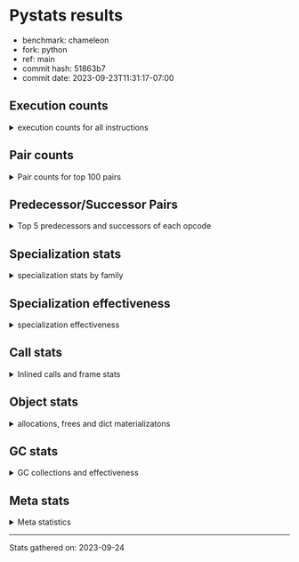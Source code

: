 
# Pystats results

- benchmark: chameleon
- fork: python
- ref: main
- commit hash: 51863b7
- commit date: 2023-09-23T11:31:17-07:00

## Execution counts

<details>
<summary> execution counts for all instructions </summary>

|Name | Count | Self | Cumulative | Miss ratio | 
|---|---:|---:|---:|---:|
| LOAD_FAST | 274,630,560 | 21.8% | 21.8% |  |
| LOAD_CONST | 145,949,820 | 11.6% | 33.3% |  |
| STORE_FAST | 126,274,860 | 10.0% | 43.3% |  |
| PUSH_NULL | 75,372,720 | 6.0% | 49.3% |  |
| IS_OP | 68,646,720 | 5.4% | 54.8% |  |
| LOAD_GLOBAL_MODULE | 66,745,060 | 5.3% | 60.1% |  |
| LOAD_GLOBAL_BUILTIN | 65,289,660 | 5.2% | 65.2% |  |
| POP_JUMP_IF_FALSE | 54,247,740 | 4.3% | 69.5% |  |
| POP_TOP | 39,368,700 | 3.1% | 72.6% |  |
| CALL_BUILTIN_O | 39,361,920 | 3.1% | 75.8% |  |
| LOAD_FAST_LOAD_FAST | 27,852,480 | 2.2% | 78.0% |  |
| RESUME_CHECK | 26,414,460 | 2.1% | 80.1% |  |
| RETURN_VALUE | 25,930,620 | 2.1% | 82.1% |  |
| POP_JUMP_IF_TRUE | 19,680,960 | 1.6% | 83.7% |  |
| CALL_METHOD_DESCRIPTOR_FAST | 15,663,180 | 1.2% | 84.9% | 100.0% |
| LOAD_ATTR_CLASS | 15,365,760 | 1.2% | 86.1% |  |
| CALL_BOUND_METHOD_EXACT_ARGS | 15,361,920 | 1.2% | 87.4% |  |
| POP_JUMP_IF_NONE | 14,883,840 | 1.2% | 88.5% |  |
| STORE_SUBSCR | 11,044,680 | 0.9% | 89.4% |  |
| CALL_PY_EXACT_ARGS | 10,081,920 | 0.8% | 90.2% |  |
| COPY_FREE_VARS | 9,601,020 | 0.8% | 91.0% |  |
| TO_BOOL_BOOL | 9,600,960 | 0.8% | 91.7% |  |
| POP_JUMP_IF_NOT_NONE | 9,600,960 | 0.8% | 92.5% |  |
| CALL_TYPE_1 | 9,600,000 | 0.8% | 93.3% |  |
| CALL_STR_1 | 9,600,000 | 0.8% | 94.0% |  |
| CALL | 6,246,760 | 0.5% | 94.5% |  |
| CALL_BUILTIN_FAST | 6,246,720 | 0.5% | 95.0% |  |
| JUMP_FORWARD | 5,761,920 | 0.5% | 95.5% |  |
| FOR_ITER_LIST | 5,760,960 | 0.5% | 95.9% |  |
| NOP | 5,282,940 | 0.4% | 96.3% |  |
| JUMP_BACKWARD | 5,280,960 | 0.4% | 96.8% |  |
| DELETE_SUBSCR | 5,280,960 | 0.4% | 97.2% |  |
| COMPARE_OP_INT | 5,280,060 | 0.4% | 97.6% |  |
| BINARY_OP_SUBTRACT_INT | 5,280,000 | 0.4% | 98.0% |  |
| BINARY_OP | 4,801,200 | 0.4% | 98.4% |  |
| LOAD_DEREF | 4,800,120 | 0.4% | 98.8% |  |
| BINARY_OP_ADD_UNICODE | 4,800,000 | 0.4% | 99.2% |  |
| BINARY_OP_ADD_INT | 4,800,000 | 0.4% | 99.5% |  |
| INTERPRETER_EXIT | 965,760 | 0.1% | 99.6% |  |
| STORE_ATTR_SLOT | 963,840 | 0.1% | 99.7% |  |
| EXTENDED_ARG | 960,960 | 0.1% | 99.8% |  |
| RETURN_CONST | 483,840 | 0.0% | 99.8% |  |
| BUILD_TUPLE | 482,880 | 0.0% | 99.8% |  |
| CALL_BUILTIN_CLASS | 481,980 | 0.0% | 99.9% |  |
| GET_ITER | 481,020 | 0.0% | 99.9% |  |
| UNPACK_SEQUENCE_TWO_TUPLE | 480,960 | 0.0% | 100.0% |  |
| CALL_LEN | 480,960 | 0.0% | 100.0% |  |
| LOAD_ATTR | 10,060 | 0.0% | 100.0% |  |
| BUILD_MAP | 3,840 | 0.0% | 100.0% |  |
| BINARY_SUBSCR_GETITEM | 3,840 | 0.0% | 100.0% |  |
| STORE_DEREF | 2,880 | 0.0% | 100.0% |  |
| MAKE_CELL | 2,880 | 0.0% | 100.0% |  |
| CALL_FUNCTION_EX | 1,980 | 0.0% | 100.0% |  |
| SET_FUNCTION_ATTRIBUTE | 1,920 | 0.0% | 100.0% |  |
| MAKE_FUNCTION | 1,920 | 0.0% | 100.0% |  |
| LOAD_ATTR_NONDESCRIPTOR_WITH_VALUES | 1,920 | 0.0% | 100.0% |  |
| LOAD_ATTR_METHOD_NO_DICT | 1,920 | 0.0% | 100.0% |  |
| DICT_MERGE | 1,920 | 0.0% | 100.0% |  |
| FOR_ITER_RANGE | 1,020 | 0.0% | 100.0% |  |
| STORE_SUBSCR_DICT | 960 | 0.0% | 100.0% |  |
| LOAD_SUPER_ATTR_ATTR | 960 | 0.0% | 100.0% |  |
| LOAD_ATTR_METHOD_WITH_VALUES | 960 | 0.0% | 100.0% |  |
| LOAD_ATTR_INSTANCE_VALUE | 960 | 0.0% | 100.0% |  |
| CONTAINS_OP | 960 | 0.0% | 100.0% |  |
| CALL_PY_WITH_DEFAULTS | 960 | 0.0% | 100.0% |  |
| CALL_KW | 960 | 0.0% | 100.0% |  |
| BINARY_SUBSCR_DICT | 960 | 0.0% | 100.0% |  |
| LOAD_ATTR_MODULE | 100 | 0.0% | 100.0% |  |
| LOAD_GLOBAL | 80 | 0.0% | 100.0% |  |
| BINARY_OP_SUBTRACT_FLOAT | 60 | 0.0% | 100.0% |  |
| COMPARE_OP | 20 | 0.0% | 100.0% |  |


</details>

## Pair counts

<details>
<summary> Pair counts for top 100 pairs </summary>

|Pair | Count | Self | Cumulative | 
|---|---:|---:|---:|
| STORE_FAST LOAD_FAST | 98,902,320 | 7.8% | 7.8% |
| LOAD_FAST PUSH_NULL | 69,609,720 | 5.5% | 13.4% |
| PUSH_NULL LOAD_CONST | 55,691,520 | 4.4% | 17.8% |
| POP_JUMP_IF_FALSE LOAD_FAST | 44,646,720 | 3.5% | 21.3% |
| IS_OP POP_JUMP_IF_FALSE | 44,646,720 | 3.5% | 24.8% |
| CALL_BUILTIN_O POP_TOP | 39,360,960 | 3.1% | 28.0% |
| LOAD_FAST LOAD_CONST | 36,006,780 | 2.9% | 30.8% |
| LOAD_CONST CALL_BUILTIN_O | 29,760,960 | 2.4% | 33.2% |
| LOAD_GLOBAL_BUILTIN IS_OP | 28,800,000 | 2.3% | 35.5% |
| LOAD_FAST LOAD_GLOBAL_BUILTIN | 28,800,000 | 2.3% | 37.7% |
| LOAD_FAST RETURN_VALUE | 24,965,820 | 2.0% | 39.7% |
| LOAD_CONST LOAD_CONST | 24,000,960 | 1.9% | 41.6% |
| LOAD_GLOBAL_MODULE IS_OP | 20,646,720 | 1.6% | 43.3% |
| LOAD_FAST LOAD_GLOBAL_MODULE | 20,646,720 | 1.6% | 44.9% |
| LOAD_GLOBAL_BUILTIN LOAD_FAST | 20,642,940 | 1.6% | 46.5% |
| STORE_FAST LOAD_CONST | 20,162,880 | 1.6% | 48.1% |
| POP_TOP LOAD_FAST | 19,684,800 | 1.6% | 49.7% |
| LOAD_GLOBAL_MODULE STORE_FAST | 19,683,840 | 1.6% | 51.3% |
| PUSH_NULL LOAD_FAST | 19,200,060 | 1.5% | 52.8% |
| CALL_METHOD_DESCRIPTOR_FAST STORE_FAST | 15,367,680 | 1.2% | 54.0% |
| RESUME_CHECK LOAD_GLOBAL_BUILTIN | 15,365,760 | 1.2% | 55.2% |
| LOAD_GLOBAL_MODULE CALL_METHOD_DESCRIPTOR_FAST | 15,365,760 | 1.2% | 56.4% |
| LOAD_GLOBAL_BUILTIN LOAD_ATTR_CLASS | 15,365,760 | 1.2% | 57.7% |
| LOAD_FAST_LOAD_FAST LOAD_GLOBAL_MODULE | 15,365,760 | 1.2% | 58.9% |
| LOAD_ATTR_CLASS LOAD_FAST_LOAD_FAST | 15,365,760 | 1.2% | 60.1% |
| LOAD_CONST CALL_BOUND_METHOD_EXACT_ARGS | 15,361,920 | 1.2% | 61.3% |
| CALL_BOUND_METHOD_EXACT_ARGS RESUME_CHECK | 15,361,920 | 1.2% | 62.5% |
| LOAD_FAST POP_JUMP_IF_NONE | 14,883,840 | 1.2% | 63.7% |
| LOAD_FAST LOAD_FAST | 14,882,880 | 1.2% | 64.9% |
| LOAD_CONST STORE_FAST | 14,882,880 | 1.2% | 66.1% |
| POP_TOP LOAD_GLOBAL_MODULE | 14,881,920 | 1.2% | 67.2% |
| RETURN_VALUE STORE_FAST | 14,401,920 | 1.1% | 68.4% |
| IS_OP POP_JUMP_IF_TRUE | 14,400,000 | 1.1% | 69.5% |
| POP_JUMP_IF_TRUE LOAD_FAST | 14,399,040 | 1.1% | 70.7% |
| STORE_SUBSCR LOAD_FAST | 10,560,960 | 0.8% | 71.5% |
| LOAD_CONST STORE_SUBSCR | 10,560,960 | 0.8% | 72.3% |
| RESUME_CHECK LOAD_FAST | 10,085,760 | 0.8% | 73.1% |
| LOAD_CONST LOAD_GLOBAL_MODULE | 10,081,920 | 0.8% | 73.9% |
| COPY_FREE_VARS RESUME_CHECK | 9,601,020 | 0.8% | 74.7% |
| POP_JUMP_IF_NONE LOAD_FAST | 9,600,960 | 0.8% | 75.5% |
| LOAD_FAST POP_JUMP_IF_NOT_NONE | 9,600,960 | 0.8% | 76.2% |
| POP_JUMP_IF_FALSE LOAD_GLOBAL_BUILTIN | 9,600,040 | 0.8% | 77.0% |
| TO_BOOL_BOOL POP_JUMP_IF_FALSE | 9,600,000 | 0.8% | 77.7% |
| POP_JUMP_IF_NOT_NONE LOAD_FAST_LOAD_FAST | 9,600,000 | 0.8% | 78.5% |
| LOAD_FAST_LOAD_FAST IS_OP | 9,600,000 | 0.8% | 79.3% |
| LOAD_FAST TO_BOOL_BOOL | 9,600,000 | 0.8% | 80.0% |
| LOAD_FAST STORE_FAST | 9,600,000 | 0.8% | 80.8% |
| LOAD_FAST CALL_TYPE_1 | 9,600,000 | 0.8% | 81.5% |
| IS_OP STORE_FAST | 9,600,000 | 0.8% | 82.3% |
| CALL_TYPE_1 STORE_FAST | 9,600,000 | 0.8% | 83.1% |
| CALL_PY_EXACT_ARGS COPY_FREE_VARS | 9,600,000 | 0.8% | 83.8% |
| LOAD_CONST LOAD_FAST | 5,765,760 | 0.5% | 84.3% |
| STORE_FAST LOAD_GLOBAL_MODULE | 5,763,840 | 0.5% | 84.7% |
| CALL_BUILTIN_FAST STORE_FAST | 5,761,920 | 0.5% | 85.2% |
| LOAD_FAST CALL | 5,281,940 | 0.4% | 85.6% |
| RETURN_VALUE LOAD_CONST | 5,280,960 | 0.4% | 86.0% |
| LOAD_GLOBAL_MODULE CALL_BUILTIN_FAST | 5,280,960 | 0.4% | 86.5% |
| LOAD_CONST DELETE_SUBSCR | 5,280,960 | 0.4% | 86.9% |
| JUMP_FORWARD LOAD_FAST | 5,280,960 | 0.4% | 87.3% |
| DELETE_SUBSCR JUMP_FORWARD | 5,280,960 | 0.4% | 87.7% |
| LOAD_CONST COMPARE_OP_INT | 5,280,040 | 0.4% | 88.1% |
| LOAD_CONST CALL_PY_EXACT_ARGS | 5,280,000 | 0.4% | 88.5% |
| LOAD_CONST BINARY_OP_SUBTRACT_INT | 5,280,000 | 0.4% | 89.0% |
| FOR_ITER_LIST STORE_FAST | 5,280,000 | 0.4% | 89.4% |
| COMPARE_OP_INT POP_JUMP_IF_TRUE | 5,280,000 | 0.4% | 89.8% |
| BINARY_OP_SUBTRACT_INT STORE_FAST | 5,280,000 | 0.4% | 90.2% |
| LOAD_FAST CALL_BUILTIN_O | 4,800,960 | 0.4% | 90.6% |
| NOP LOAD_DEREF | 4,800,060 | 0.4% | 91.0% |
| LOAD_DEREF PUSH_NULL | 4,800,060 | 0.4% | 91.4% |
| LOAD_FAST BINARY_OP | 4,800,020 | 0.4% | 91.7% |
| RETURN_VALUE CALL_STR_1 | 4,800,000 | 0.4% | 92.1% |
| POP_JUMP_IF_TRUE LOAD_GLOBAL_BUILTIN | 4,800,000 | 0.4% | 92.5% |
| POP_JUMP_IF_NONE NOP | 4,800,000 | 0.4% | 92.9% |
| LOAD_GLOBAL_MODULE CALL_PY_EXACT_ARGS | 4,800,000 | 0.4% | 93.3% |
| LOAD_FAST IS_OP | 4,800,000 | 0.4% | 93.6% |
| LOAD_FAST CALL_STR_1 | 4,800,000 | 0.4% | 94.0% |
| LOAD_CONST LOAD_GLOBAL_BUILTIN | 4,800,000 | 0.4% | 94.4% |
| LOAD_CONST IS_OP | 4,800,000 | 0.4% | 94.8% |
| LOAD_CONST BINARY_OP_ADD_INT | 4,800,000 | 0.4% | 95.2% |
| JUMP_BACKWARD FOR_ITER_LIST | 4,800,000 | 0.4% | 95.5% |
| CALL_STR_1 STORE_FAST | 4,800,000 | 0.4% | 95.9% |
| CALL_STR_1 BINARY_OP_ADD_UNICODE | 4,800,000 | 0.4% | 96.3% |
| CALL LOAD_CONST | 4,800,000 | 0.4% | 96.7% |
| BINARY_OP_ADD_UNICODE STORE_FAST | 4,800,000 | 0.4% | 97.1% |
| BINARY_OP_ADD_INT STORE_FAST | 4,800,000 | 0.4% | 97.5% |
| BINARY_OP CALL_BUILTIN_O | 4,800,000 | 0.4% | 97.8% |
| POP_TOP JUMP_BACKWARD | 4,320,960 | 0.3% | 98.2% |
| CACHE RESUME_CHECK | 964,800 | 0.1% | 98.3% |
| STORE_FAST LOAD_GLOBAL_BUILTIN | 961,920 | 0.1% | 98.3% |
| LOAD_FAST_LOAD_FAST STORE_ATTR_SLOT | 961,920 | 0.1% | 98.4% |
| RETURN_VALUE PUSH_NULL | 960,960 | 0.1% | 98.5% |
| RETURN_VALUE INTERPRETER_EXIT | 483,840 | 0.0% | 98.5% |
| LOAD_GLOBAL_MODULE LOAD_FAST | 483,840 | 0.0% | 98.6% |
| LOAD_FAST CALL_BUILTIN_FAST | 482,880 | 0.0% | 98.6% |
| STORE_ATTR_SLOT RETURN_CONST | 481,920 | 0.0% | 98.6% |
| RETURN_CONST INTERPRETER_EXIT | 481,920 | 0.0% | 98.7% |
| LOAD_GLOBAL_MODULE LOAD_FAST_LOAD_FAST | 481,920 | 0.0% | 98.7% |
| CALL_PY_EXACT_ARGS RESUME_CHECK | 481,920 | 0.0% | 98.7% |
| PUSH_NULL CALL | 481,140 | 0.0% | 98.8% |
| LOAD_FAST GET_ITER | 481,020 | 0.0% | 98.8% |


</details>

## Predecessor/Successor Pairs

<details>
<summary> Top 5 predecessors and successors of each opcode </summary>

### CACHE

<details>
<summary> Successors and predecessors for CACHE </summary>

|Predecessors | Count | Percentage | 
|---|---:|---:|

|Successors | Count | Percentage | 
|---|---:|---:|
| RESUME_CHECK | 964,800 | 99.9% |
| COPY_FREE_VARS | 960 | 0.1% |


</details>

### DELETE_SUBSCR

<details>
<summary> Successors and predecessors for DELETE_SUBSCR </summary>

|Predecessors | Count | Percentage | 
|---|---:|---:|
| LOAD_CONST | 5,280,960 | 100.0% |

|Successors | Count | Percentage | 
|---|---:|---:|
| JUMP_FORWARD | 5,280,960 | 100.0% |


</details>

### GET_ITER

<details>
<summary> Successors and predecessors for GET_ITER </summary>

|Predecessors | Count | Percentage | 
|---|---:|---:|
| LOAD_FAST | 481,020 | 100.0% |

|Successors | Count | Percentage | 
|---|---:|---:|
| FOR_ITER_LIST | 480,000 | 99.8% |
| EXTENDED_ARG | 960 | 0.2% |
| FOR_ITER_RANGE | 60 | 0.0% |


</details>

### INTERPRETER_EXIT

<details>
<summary> Successors and predecessors for INTERPRETER_EXIT </summary>

|Predecessors | Count | Percentage | 
|---|---:|---:|
| RETURN_VALUE | 483,840 | 50.1% |
| RETURN_CONST | 481,920 | 49.9% |

|Successors | Count | Percentage | 
|---|---:|---:|


</details>

### MAKE_FUNCTION

<details>
<summary> Successors and predecessors for MAKE_FUNCTION </summary>

|Predecessors | Count | Percentage | 
|---|---:|---:|
| LOAD_CONST | 1,920 | 100.0% |

|Successors | Count | Percentage | 
|---|---:|---:|
| SET_FUNCTION_ATTRIBUTE | 1,920 | 100.0% |


</details>

### NOP

<details>
<summary> Successors and predecessors for NOP </summary>

|Predecessors | Count | Percentage | 
|---|---:|---:|
| POP_JUMP_IF_NONE | 4,800,000 | 90.9% |
| RESUME_CHECK | 480,960 | 9.1% |
| STORE_FAST | 1,920 | 0.0% |
| POP_TOP | 60 | 0.0% |

|Successors | Count | Percentage | 
|---|---:|---:|
| LOAD_DEREF | 4,800,060 | 90.9% |
| LOAD_GLOBAL_BUILTIN | 480,000 | 9.1% |
| LOAD_FAST | 1,920 | 0.0% |
| LOAD_GLOBAL_MODULE | 960 | 0.0% |


</details>

### POP_TOP

<details>
<summary> Successors and predecessors for POP_TOP </summary>

|Predecessors | Count | Percentage | 
|---|---:|---:|
| CALL_BUILTIN_O | 39,360,960 | 100.0% |
| CALL_BUILTIN_FAST | 4,800 | 0.0% |
| RETURN_CONST | 1,920 | 0.0% |
| CALL | 1,020 | 0.0% |

|Successors | Count | Percentage | 
|---|---:|---:|
| LOAD_FAST | 19,684,800 | 50.0% |
| LOAD_GLOBAL_MODULE | 14,881,920 | 37.8% |
| JUMP_BACKWARD | 4,320,960 | 11.0% |
| EXTENDED_ARG | 479,040 | 1.2% |
| RETURN_CONST | 960 | 0.0% |


</details>

### PUSH_NULL

<details>
<summary> Successors and predecessors for PUSH_NULL </summary>

|Predecessors | Count | Percentage | 
|---|---:|---:|
| LOAD_FAST | 69,609,720 | 92.4% |
| LOAD_DEREF | 4,800,060 | 6.4% |
| RETURN_VALUE | 960,960 | 1.3% |
| LOAD_ATTR | 980 | 0.0% |
| LOAD_SUPER_ATTR_ATTR | 960 | 0.0% |

|Successors | Count | Percentage | 
|---|---:|---:|
| LOAD_CONST | 55,691,520 | 73.9% |
| LOAD_FAST | 19,200,060 | 25.5% |
| CALL | 481,140 | 0.6% |


</details>

### RETURN_VALUE

<details>
<summary> Successors and predecessors for RETURN_VALUE </summary>

|Predecessors | Count | Percentage | 
|---|---:|---:|
| LOAD_FAST | 24,965,820 | 96.3% |
| BUILD_TUPLE | 480,960 | 1.9% |
| CALL_BUILTIN_FAST | 480,000 | 1.9% |
| CALL_FUNCTION_EX | 1,920 | 0.0% |
| RETURN_VALUE | 960 | 0.0% |

|Successors | Count | Percentage | 
|---|---:|---:|
| STORE_FAST | 14,401,920 | 55.5% |
| LOAD_CONST | 5,280,960 | 20.4% |
| CALL_STR_1 | 4,800,000 | 18.5% |
| PUSH_NULL | 960,960 | 3.7% |
| INTERPRETER_EXIT | 483,840 | 1.9% |


</details>

### STORE_SUBSCR

<details>
<summary> Successors and predecessors for STORE_SUBSCR </summary>

|Predecessors | Count | Percentage | 
|---|---:|---:|
| LOAD_CONST | 10,560,960 | 95.6% |
| LOAD_FAST_LOAD_FAST | 480,960 | 4.4% |
| STORE_SUBSCR | 2,760 | 0.0% |

|Successors | Count | Percentage | 
|---|---:|---:|
| LOAD_FAST | 10,560,960 | 95.6% |
| LOAD_FAST_LOAD_FAST | 480,960 | 4.4% |
| STORE_SUBSCR | 2,760 | 0.0% |


</details>

### BINARY_OP

<details>
<summary> Successors and predecessors for BINARY_OP </summary>

|Predecessors | Count | Percentage | 
|---|---:|---:|
| LOAD_FAST | 4,800,020 | 100.0% |
| BINARY_OP | 1,180 | 0.0% |

|Successors | Count | Percentage | 
|---|---:|---:|
| CALL_BUILTIN_O | 4,800,000 | 100.0% |
| BINARY_OP | 1,180 | 0.0% |
| BINARY_OP_SUBTRACT_FLOAT | 20 | 0.0% |


</details>

### BUILD_MAP

<details>
<summary> Successors and predecessors for BUILD_MAP </summary>

|Predecessors | Count | Percentage | 
|---|---:|---:|
| LOAD_CONST | 1,920 | 50.0% |
| STORE_FAST | 960 | 25.0% |
| LOAD_GLOBAL_MODULE | 960 | 25.0% |

|Successors | Count | Percentage | 
|---|---:|---:|
| LOAD_FAST | 1,920 | 50.0% |
| STORE_FAST | 960 | 25.0% |
| CALL | 960 | 25.0% |


</details>

### BUILD_TUPLE

<details>
<summary> Successors and predecessors for BUILD_TUPLE </summary>

|Predecessors | Count | Percentage | 
|---|---:|---:|
| LOAD_FAST_LOAD_FAST | 480,960 | 99.6% |
| LOAD_FAST | 1,920 | 0.4% |

|Successors | Count | Percentage | 
|---|---:|---:|
| RETURN_VALUE | 480,960 | 99.6% |
| LOAD_CONST | 1,920 | 0.4% |


</details>

### CALL

<details>
<summary> Successors and predecessors for CALL </summary>

|Predecessors | Count | Percentage | 
|---|---:|---:|
| LOAD_FAST | 5,281,940 | 84.6% |
| PUSH_NULL | 481,140 | 7.7% |
| LOAD_FAST_LOAD_FAST | 480,960 | 7.7% |
| CALL | 1,760 | 0.0% |
| BUILD_MAP | 960 | 0.0% |

|Successors | Count | Percentage | 
|---|---:|---:|
| LOAD_CONST | 4,800,000 | 76.8% |
| STORE_FAST | 481,020 | 7.7% |
| UNPACK_SEQUENCE_TWO_TUPLE | 480,960 | 7.7% |
| LOAD_FAST_LOAD_FAST | 480,960 | 7.7% |
| CALL | 1,760 | 0.0% |


</details>

### CALL_FUNCTION_EX

<details>
<summary> Successors and predecessors for CALL_FUNCTION_EX </summary>

|Predecessors | Count | Percentage | 
|---|---:|---:|
| DICT_MERGE | 1,920 | 97.0% |
| LOAD_FAST | 60 | 3.0% |

|Successors | Count | Percentage | 
|---|---:|---:|
| RETURN_VALUE | 1,920 | 97.0% |
| COPY_FREE_VARS | 60 | 3.0% |


</details>

### CALL_KW

<details>
<summary> Successors and predecessors for CALL_KW </summary>

|Predecessors | Count | Percentage | 
|---|---:|---:|
| LOAD_CONST | 960 | 100.0% |

|Successors | Count | Percentage | 
|---|---:|---:|
| CALL_BUILTIN_FAST | 960 | 100.0% |


</details>

### COMPARE_OP

<details>
<summary> Successors and predecessors for COMPARE_OP </summary>

|Predecessors | Count | Percentage | 
|---|---:|---:|
| LOAD_CONST | 20 | 100.0% |

|Successors | Count | Percentage | 
|---|---:|---:|
| COMPARE_OP_INT | 20 | 100.0% |


</details>

### CONTAINS_OP

<details>
<summary> Successors and predecessors for CONTAINS_OP </summary>

|Predecessors | Count | Percentage | 
|---|---:|---:|
| LOAD_FAST | 960 | 100.0% |

|Successors | Count | Percentage | 
|---|---:|---:|
| POP_JUMP_IF_FALSE | 960 | 100.0% |


</details>

### COPY_FREE_VARS

<details>
<summary> Successors and predecessors for COPY_FREE_VARS </summary>

|Predecessors | Count | Percentage | 
|---|---:|---:|
| CALL_PY_EXACT_ARGS | 9,600,000 | 100.0% |
| CACHE | 960 | 0.0% |
| CALL_FUNCTION_EX | 60 | 0.0% |

|Successors | Count | Percentage | 
|---|---:|---:|
| RESUME_CHECK | 9,601,020 | 100.0% |


</details>

### DICT_MERGE

<details>
<summary> Successors and predecessors for DICT_MERGE </summary>

|Predecessors | Count | Percentage | 
|---|---:|---:|
| LOAD_FAST | 1,920 | 100.0% |

|Successors | Count | Percentage | 
|---|---:|---:|
| CALL_FUNCTION_EX | 1,920 | 100.0% |


</details>

### EXTENDED_ARG

<details>
<summary> Successors and predecessors for EXTENDED_ARG </summary>

|Predecessors | Count | Percentage | 
|---|---:|---:|
| JUMP_BACKWARD | 480,000 | 50.0% |
| POP_TOP | 479,040 | 49.9% |
| POP_JUMP_IF_TRUE | 960 | 0.1% |
| GET_ITER | 960 | 0.1% |

|Successors | Count | Percentage | 
|---|---:|---:|
| FOR_ITER_LIST | 480,960 | 50.0% |
| JUMP_BACKWARD | 480,000 | 50.0% |


</details>

### IS_OP

<details>
<summary> Successors and predecessors for IS_OP </summary>

|Predecessors | Count | Percentage | 
|---|---:|---:|
| LOAD_GLOBAL_BUILTIN | 28,800,000 | 42.0% |
| LOAD_GLOBAL_MODULE | 20,646,720 | 30.1% |
| LOAD_FAST_LOAD_FAST | 9,600,000 | 14.0% |
| LOAD_FAST | 4,800,000 | 7.0% |
| LOAD_CONST | 4,800,000 | 7.0% |

|Successors | Count | Percentage | 
|---|---:|---:|
| POP_JUMP_IF_FALSE | 44,646,720 | 65.0% |
| POP_JUMP_IF_TRUE | 14,400,000 | 21.0% |
| STORE_FAST | 9,600,000 | 14.0% |


</details>

### JUMP_BACKWARD

<details>
<summary> Successors and predecessors for JUMP_BACKWARD </summary>

|Predecessors | Count | Percentage | 
|---|---:|---:|
| POP_TOP | 4,320,960 | 81.8% |
| POP_JUMP_IF_TRUE | 480,000 | 9.1% |
| EXTENDED_ARG | 480,000 | 9.1% |

|Successors | Count | Percentage | 
|---|---:|---:|
| FOR_ITER_LIST | 4,800,000 | 90.9% |
| EXTENDED_ARG | 480,000 | 9.1% |
| FOR_ITER_RANGE | 960 | 0.0% |


</details>

### JUMP_FORWARD

<details>
<summary> Successors and predecessors for JUMP_FORWARD </summary>

|Predecessors | Count | Percentage | 
|---|---:|---:|
| DELETE_SUBSCR | 5,280,960 | 91.7% |
| CALL_BUILTIN_CLASS | 480,960 | 8.3% |

|Successors | Count | Percentage | 
|---|---:|---:|
| LOAD_FAST | 5,280,960 | 91.7% |
| STORE_FAST | 480,960 | 8.3% |


</details>

### LOAD_ATTR

<details>
<summary> Successors and predecessors for LOAD_ATTR </summary>

|Predecessors | Count | Percentage | 
|---|---:|---:|
| LOAD_FAST | 9,600 | 95.4% |
| LOAD_ATTR | 400 | 4.0% |
| LOAD_GLOBAL_MODULE | 40 | 0.4% |
| LOAD_GLOBAL | 20 | 0.2% |

|Successors | Count | Percentage | 
|---|---:|---:|
| STORE_FAST | 4,800 | 47.7% |
| LOAD_FAST | 1,920 | 19.1% |
| PUSH_NULL | 980 | 9.7% |
| TO_BOOL_BOOL | 960 | 9.5% |
| CALL_BUILTIN_CLASS | 960 | 9.5% |


</details>

### LOAD_CONST

<details>
<summary> Successors and predecessors for LOAD_CONST </summary>

|Predecessors | Count | Percentage | 
|---|---:|---:|
| PUSH_NULL | 55,691,520 | 38.2% |
| LOAD_FAST | 36,006,780 | 24.7% |
| LOAD_CONST | 24,000,960 | 16.4% |
| STORE_FAST | 20,162,880 | 13.8% |
| RETURN_VALUE | 5,280,960 | 3.6% |

|Successors | Count | Percentage | 
|---|---:|---:|
| CALL_BUILTIN_O | 29,760,960 | 20.4% |
| LOAD_CONST | 24,000,960 | 16.4% |
| CALL_BOUND_METHOD_EXACT_ARGS | 15,361,920 | 10.5% |
| STORE_FAST | 14,882,880 | 10.2% |
| STORE_SUBSCR | 10,560,960 | 7.2% |


</details>

### LOAD_DEREF

<details>
<summary> Successors and predecessors for LOAD_DEREF </summary>

|Predecessors | Count | Percentage | 
|---|---:|---:|
| NOP | 4,800,060 | 100.0% |
| STORE_FAST | 60 | 0.0% |

|Successors | Count | Percentage | 
|---|---:|---:|
| PUSH_NULL | 4,800,060 | 100.0% |
| STORE_FAST | 60 | 0.0% |


</details>

### LOAD_FAST

<details>
<summary> Successors and predecessors for LOAD_FAST </summary>

|Predecessors | Count | Percentage | 
|---|---:|---:|
| STORE_FAST | 98,902,320 | 36.0% |
| POP_JUMP_IF_FALSE | 44,646,720 | 16.3% |
| LOAD_GLOBAL_BUILTIN | 20,642,940 | 7.5% |
| POP_TOP | 19,684,800 | 7.2% |
| PUSH_NULL | 19,200,060 | 7.0% |

|Successors | Count | Percentage | 
|---|---:|---:|
| PUSH_NULL | 69,609,720 | 25.3% |
| LOAD_CONST | 36,006,780 | 13.1% |
| LOAD_GLOBAL_BUILTIN | 28,800,000 | 10.5% |
| RETURN_VALUE | 24,965,820 | 9.1% |
| LOAD_GLOBAL_MODULE | 20,646,720 | 7.5% |


</details>

### LOAD_FAST_LOAD_FAST

<details>
<summary> Successors and predecessors for LOAD_FAST_LOAD_FAST </summary>

|Predecessors | Count | Percentage | 
|---|---:|---:|
| LOAD_ATTR_CLASS | 15,365,760 | 55.2% |
| POP_JUMP_IF_NOT_NONE | 9,600,000 | 34.5% |
| LOAD_GLOBAL_MODULE | 481,920 | 1.7% |
| STORE_SUBSCR | 480,960 | 1.7% |
| STORE_ATTR_SLOT | 480,960 | 1.7% |

|Successors | Count | Percentage | 
|---|---:|---:|
| LOAD_GLOBAL_MODULE | 15,365,760 | 55.2% |
| IS_OP | 9,600,000 | 34.5% |
| STORE_ATTR_SLOT | 961,920 | 3.5% |
| STORE_SUBSCR | 480,960 | 1.7% |
| CALL | 480,960 | 1.7% |


</details>

### LOAD_GLOBAL

<details>
<summary> Successors and predecessors for LOAD_GLOBAL </summary>

|Predecessors | Count | Percentage | 
|---|---:|---:|
| RETURN_VALUE | 40 | 50.0% |
| RESUME_CHECK | 20 | 25.0% |
| POP_JUMP_IF_FALSE | 20 | 25.0% |

|Successors | Count | Percentage | 
|---|---:|---:|
| LOAD_GLOBAL_MODULE | 40 | 50.0% |
| LOAD_GLOBAL_BUILTIN | 20 | 25.0% |
| LOAD_ATTR | 20 | 25.0% |


</details>

### MAKE_CELL

<details>
<summary> Successors and predecessors for MAKE_CELL </summary>

|Predecessors | Count | Percentage | 
|---|---:|---:|
| MAKE_CELL | 1,920 | 66.7% |
| CALL_PY_WITH_DEFAULTS | 960 | 33.3% |

|Successors | Count | Percentage | 
|---|---:|---:|
| MAKE_CELL | 1,920 | 66.7% |
| RESUME_CHECK | 960 | 33.3% |


</details>

### POP_JUMP_IF_FALSE

<details>
<summary> Successors and predecessors for POP_JUMP_IF_FALSE </summary>

|Predecessors | Count | Percentage | 
|---|---:|---:|
| IS_OP | 44,646,720 | 82.3% |
| TO_BOOL_BOOL | 9,600,000 | 17.7% |
| CONTAINS_OP | 960 | 0.0% |
| COMPARE_OP_INT | 60 | 0.0% |

|Successors | Count | Percentage | 
|---|---:|---:|
| LOAD_FAST | 44,646,720 | 82.3% |
| LOAD_GLOBAL_BUILTIN | 9,600,040 | 17.7% |
| LOAD_GLOBAL_MODULE | 960 | 0.0% |
| LOAD_GLOBAL | 20 | 0.0% |


</details>

### POP_JUMP_IF_NONE

<details>
<summary> Successors and predecessors for POP_JUMP_IF_NONE </summary>

|Predecessors | Count | Percentage | 
|---|---:|---:|
| LOAD_FAST | 14,883,840 | 100.0% |

|Successors | Count | Percentage | 
|---|---:|---:|
| LOAD_FAST | 9,600,960 | 64.5% |
| NOP | 4,800,000 | 32.2% |
| LOAD_GLOBAL_BUILTIN | 480,960 | 3.2% |
| LOAD_GLOBAL_MODULE | 960 | 0.0% |
| LOAD_CONST | 960 | 0.0% |


</details>

### POP_JUMP_IF_NOT_NONE

<details>
<summary> Successors and predecessors for POP_JUMP_IF_NOT_NONE </summary>

|Predecessors | Count | Percentage | 
|---|---:|---:|
| LOAD_FAST | 9,600,960 | 100.0% |

|Successors | Count | Percentage | 
|---|---:|---:|
| LOAD_FAST_LOAD_FAST | 9,600,000 | 100.0% |
| LOAD_FAST | 960 | 0.0% |


</details>

### POP_JUMP_IF_TRUE

<details>
<summary> Successors and predecessors for POP_JUMP_IF_TRUE </summary>

|Predecessors | Count | Percentage | 
|---|---:|---:|
| IS_OP | 14,400,000 | 73.2% |
| COMPARE_OP_INT | 5,280,000 | 26.8% |
| TO_BOOL_BOOL | 960 | 0.0% |

|Successors | Count | Percentage | 
|---|---:|---:|
| LOAD_FAST | 14,399,040 | 73.2% |
| LOAD_GLOBAL_BUILTIN | 4,800,000 | 24.4% |
| JUMP_BACKWARD | 480,000 | 2.4% |
| RETURN_CONST | 960 | 0.0% |
| EXTENDED_ARG | 960 | 0.0% |


</details>

### RETURN_CONST

<details>
<summary> Successors and predecessors for RETURN_CONST </summary>

|Predecessors | Count | Percentage | 
|---|---:|---:|
| STORE_ATTR_SLOT | 481,920 | 99.6% |
| POP_TOP | 960 | 0.2% |
| POP_JUMP_IF_TRUE | 960 | 0.2% |

|Successors | Count | Percentage | 
|---|---:|---:|
| INTERPRETER_EXIT | 481,920 | 99.6% |
| POP_TOP | 1,920 | 0.4% |


</details>

### SET_FUNCTION_ATTRIBUTE

<details>
<summary> Successors and predecessors for SET_FUNCTION_ATTRIBUTE </summary>

|Predecessors | Count | Percentage | 
|---|---:|---:|
| MAKE_FUNCTION | 1,920 | 100.0% |

|Successors | Count | Percentage | 
|---|---:|---:|
| STORE_FAST | 1,920 | 100.0% |


</details>

### STORE_DEREF

<details>
<summary> Successors and predecessors for STORE_DEREF </summary>

|Predecessors | Count | Percentage | 
|---|---:|---:|
| RETURN_VALUE | 1,920 | 66.7% |
| LOAD_GLOBAL_MODULE | 960 | 33.3% |

|Successors | Count | Percentage | 
|---|---:|---:|
| LOAD_FAST | 2,880 | 100.0% |


</details>

### STORE_FAST

<details>
<summary> Successors and predecessors for STORE_FAST </summary>

|Predecessors | Count | Percentage | 
|---|---:|---:|
| LOAD_GLOBAL_MODULE | 19,683,840 | 15.6% |
| CALL_METHOD_DESCRIPTOR_FAST | 15,367,680 | 12.2% |
| LOAD_CONST | 14,882,880 | 11.8% |
| RETURN_VALUE | 14,401,920 | 11.4% |
| LOAD_FAST | 9,600,000 | 7.6% |

|Successors | Count | Percentage | 
|---|---:|---:|
| LOAD_FAST | 98,902,320 | 78.3% |
| LOAD_CONST | 20,162,880 | 16.0% |
| LOAD_GLOBAL_MODULE | 5,763,840 | 4.6% |
| LOAD_GLOBAL_BUILTIN | 961,920 | 0.8% |
| STORE_FAST | 480,960 | 0.4% |


</details>

### BINARY_OP_ADD_INT

<details>
<summary> Successors and predecessors for BINARY_OP_ADD_INT </summary>

|Predecessors | Count | Percentage | 
|---|---:|---:|
| LOAD_CONST | 4,800,000 | 100.0% |

|Successors | Count | Percentage | 
|---|---:|---:|
| STORE_FAST | 4,800,000 | 100.0% |


</details>

### BINARY_OP_ADD_UNICODE

<details>
<summary> Successors and predecessors for BINARY_OP_ADD_UNICODE </summary>

|Predecessors | Count | Percentage | 
|---|---:|---:|
| CALL_STR_1 | 4,800,000 | 100.0% |

|Successors | Count | Percentage | 
|---|---:|---:|
| STORE_FAST | 4,800,000 | 100.0% |


</details>

### BINARY_OP_SUBTRACT_FLOAT

<details>
<summary> Successors and predecessors for BINARY_OP_SUBTRACT_FLOAT </summary>

|Predecessors | Count | Percentage | 
|---|---:|---:|
| LOAD_FAST | 40 | 66.7% |
| BINARY_OP | 20 | 33.3% |

|Successors | Count | Percentage | 
|---|---:|---:|
| STORE_FAST | 60 | 100.0% |


</details>

### BINARY_OP_SUBTRACT_INT

<details>
<summary> Successors and predecessors for BINARY_OP_SUBTRACT_INT </summary>

|Predecessors | Count | Percentage | 
|---|---:|---:|
| LOAD_CONST | 5,280,000 | 100.0% |

|Successors | Count | Percentage | 
|---|---:|---:|
| STORE_FAST | 5,280,000 | 100.0% |


</details>

### BINARY_SUBSCR_DICT

<details>
<summary> Successors and predecessors for BINARY_SUBSCR_DICT </summary>

|Predecessors | Count | Percentage | 
|---|---:|---:|
| LOAD_CONST | 960 | 100.0% |

|Successors | Count | Percentage | 
|---|---:|---:|
| STORE_FAST | 960 | 100.0% |


</details>

### BINARY_SUBSCR_GETITEM

<details>
<summary> Successors and predecessors for BINARY_SUBSCR_GETITEM </summary>

|Predecessors | Count | Percentage | 
|---|---:|---:|
| LOAD_CONST | 3,840 | 100.0% |

|Successors | Count | Percentage | 
|---|---:|---:|
| RESUME_CHECK | 3,840 | 100.0% |


</details>

### CALL_BOUND_METHOD_EXACT_ARGS

<details>
<summary> Successors and predecessors for CALL_BOUND_METHOD_EXACT_ARGS </summary>

|Predecessors | Count | Percentage | 
|---|---:|---:|
| LOAD_CONST | 15,361,920 | 100.0% |

|Successors | Count | Percentage | 
|---|---:|---:|
| RESUME_CHECK | 15,361,920 | 100.0% |


</details>

### CALL_BUILTIN_CLASS

<details>
<summary> Successors and predecessors for CALL_BUILTIN_CLASS </summary>

|Predecessors | Count | Percentage | 
|---|---:|---:|
| LOAD_FAST | 481,000 | 99.8% |
| LOAD_ATTR | 960 | 0.2% |
| CALL | 20 | 0.0% |

|Successors | Count | Percentage | 
|---|---:|---:|
| JUMP_FORWARD | 480,960 | 99.8% |
| STORE_FAST | 1,020 | 0.2% |


</details>

### CALL_BUILTIN_FAST

<details>
<summary> Successors and predecessors for CALL_BUILTIN_FAST </summary>

|Predecessors | Count | Percentage | 
|---|---:|---:|
| LOAD_GLOBAL_MODULE | 5,280,960 | 84.5% |
| LOAD_FAST | 482,880 | 7.7% |
| LOAD_FAST_LOAD_FAST | 480,000 | 7.7% |
| LOAD_CONST | 960 | 0.0% |
| LOAD_ATTR_NONDESCRIPTOR_WITH_VALUES | 960 | 0.0% |

|Successors | Count | Percentage | 
|---|---:|---:|
| STORE_FAST | 5,761,920 | 92.2% |
| RETURN_VALUE | 480,000 | 7.7% |
| POP_TOP | 4,800 | 0.1% |


</details>

### CALL_BUILTIN_O

<details>
<summary> Successors and predecessors for CALL_BUILTIN_O </summary>

|Predecessors | Count | Percentage | 
|---|---:|---:|
| LOAD_CONST | 29,760,960 | 75.6% |
| LOAD_FAST | 4,800,960 | 12.2% |
| BINARY_OP | 4,800,000 | 12.2% |

|Successors | Count | Percentage | 
|---|---:|---:|
| POP_TOP | 39,360,960 | 100.0% |
| RETURN_VALUE | 960 | 0.0% |


</details>

### CALL_LEN

<details>
<summary> Successors and predecessors for CALL_LEN </summary>

|Predecessors | Count | Percentage | 
|---|---:|---:|
| LOAD_FAST | 480,960 | 100.0% |

|Successors | Count | Percentage | 
|---|---:|---:|
| STORE_FAST | 480,960 | 100.0% |


</details>

### CALL_METHOD_DESCRIPTOR_FAST

<details>
<summary> Successors and predecessors for CALL_METHOD_DESCRIPTOR_FAST </summary>

|Predecessors | Count | Percentage | 
|---|---:|---:|
| LOAD_GLOBAL_MODULE | 15,365,760 | 98.1% |
| CALL_METHOD_DESCRIPTOR_FAST | 295,500 | 1.9% |
| LOAD_CONST | 1,920 | 0.0% |

|Successors | Count | Percentage | 
|---|---:|---:|
| STORE_FAST | 15,367,680 | 98.1% |
| CALL_METHOD_DESCRIPTOR_FAST | 295,500 | 1.9% |


</details>

### CALL_PY_EXACT_ARGS

<details>
<summary> Successors and predecessors for CALL_PY_EXACT_ARGS </summary>

|Predecessors | Count | Percentage | 
|---|---:|---:|
| LOAD_CONST | 5,280,000 | 52.4% |
| LOAD_GLOBAL_MODULE | 4,800,000 | 47.6% |
| LOAD_FAST | 960 | 0.0% |
| LOAD_ATTR_METHOD_WITH_VALUES | 960 | 0.0% |

|Successors | Count | Percentage | 
|---|---:|---:|
| COPY_FREE_VARS | 9,600,000 | 95.2% |
| RESUME_CHECK | 481,920 | 4.8% |


</details>

### CALL_PY_WITH_DEFAULTS

<details>
<summary> Successors and predecessors for CALL_PY_WITH_DEFAULTS </summary>

|Predecessors | Count | Percentage | 
|---|---:|---:|
| LOAD_FAST | 960 | 100.0% |

|Successors | Count | Percentage | 
|---|---:|---:|
| MAKE_CELL | 960 | 100.0% |


</details>

### CALL_STR_1

<details>
<summary> Successors and predecessors for CALL_STR_1 </summary>

|Predecessors | Count | Percentage | 
|---|---:|---:|
| RETURN_VALUE | 4,800,000 | 50.0% |
| LOAD_FAST | 4,800,000 | 50.0% |

|Successors | Count | Percentage | 
|---|---:|---:|
| STORE_FAST | 4,800,000 | 50.0% |
| BINARY_OP_ADD_UNICODE | 4,800,000 | 50.0% |


</details>

### CALL_TYPE_1

<details>
<summary> Successors and predecessors for CALL_TYPE_1 </summary>

|Predecessors | Count | Percentage | 
|---|---:|---:|
| LOAD_FAST | 9,600,000 | 100.0% |

|Successors | Count | Percentage | 
|---|---:|---:|
| STORE_FAST | 9,600,000 | 100.0% |


</details>

### COMPARE_OP_INT

<details>
<summary> Successors and predecessors for COMPARE_OP_INT </summary>

|Predecessors | Count | Percentage | 
|---|---:|---:|
| LOAD_CONST | 5,280,040 | 100.0% |
| COMPARE_OP | 20 | 0.0% |

|Successors | Count | Percentage | 
|---|---:|---:|
| POP_JUMP_IF_TRUE | 5,280,000 | 100.0% |
| POP_JUMP_IF_FALSE | 60 | 0.0% |


</details>

### FOR_ITER_LIST

<details>
<summary> Successors and predecessors for FOR_ITER_LIST </summary>

|Predecessors | Count | Percentage | 
|---|---:|---:|
| JUMP_BACKWARD | 4,800,000 | 83.3% |
| EXTENDED_ARG | 480,960 | 8.3% |
| GET_ITER | 480,000 | 8.3% |

|Successors | Count | Percentage | 
|---|---:|---:|
| STORE_FAST | 5,280,000 | 91.7% |
| LOAD_FAST | 480,960 | 8.3% |


</details>

### FOR_ITER_RANGE

<details>
<summary> Successors and predecessors for FOR_ITER_RANGE </summary>

|Predecessors | Count | Percentage | 
|---|---:|---:|
| JUMP_BACKWARD | 960 | 94.1% |
| GET_ITER | 60 | 5.9% |

|Successors | Count | Percentage | 
|---|---:|---:|
| STORE_FAST | 960 | 94.1% |
| LOAD_FAST | 60 | 5.9% |


</details>

### LOAD_ATTR_CLASS

<details>
<summary> Successors and predecessors for LOAD_ATTR_CLASS </summary>

|Predecessors | Count | Percentage | 
|---|---:|---:|
| LOAD_GLOBAL_BUILTIN | 15,365,760 | 100.0% |

|Successors | Count | Percentage | 
|---|---:|---:|
| LOAD_FAST_LOAD_FAST | 15,365,760 | 100.0% |


</details>

### LOAD_ATTR_INSTANCE_VALUE

<details>
<summary> Successors and predecessors for LOAD_ATTR_INSTANCE_VALUE </summary>

|Predecessors | Count | Percentage | 
|---|---:|---:|
| LOAD_FAST | 960 | 100.0% |

|Successors | Count | Percentage | 
|---|---:|---:|
| LOAD_FAST_LOAD_FAST | 960 | 100.0% |


</details>

### LOAD_ATTR_METHOD_NO_DICT

<details>
<summary> Successors and predecessors for LOAD_ATTR_METHOD_NO_DICT </summary>

|Predecessors | Count | Percentage | 
|---|---:|---:|
| LOAD_FAST | 1,920 | 100.0% |

|Successors | Count | Percentage | 
|---|---:|---:|
| LOAD_CONST | 1,920 | 100.0% |


</details>

### LOAD_ATTR_METHOD_WITH_VALUES

<details>
<summary> Successors and predecessors for LOAD_ATTR_METHOD_WITH_VALUES </summary>

|Predecessors | Count | Percentage | 
|---|---:|---:|
| LOAD_FAST | 960 | 100.0% |

|Successors | Count | Percentage | 
|---|---:|---:|
| CALL_PY_EXACT_ARGS | 960 | 100.0% |


</details>

### LOAD_ATTR_MODULE

<details>
<summary> Successors and predecessors for LOAD_ATTR_MODULE </summary>

|Predecessors | Count | Percentage | 
|---|---:|---:|
| LOAD_GLOBAL_MODULE | 60 | 60.0% |
| LOAD_ATTR | 40 | 40.0% |

|Successors | Count | Percentage | 
|---|---:|---:|
| STORE_FAST | 60 | 60.0% |
| PUSH_NULL | 40 | 40.0% |


</details>

### LOAD_ATTR_NONDESCRIPTOR_WITH_VALUES

<details>
<summary> Successors and predecessors for LOAD_ATTR_NONDESCRIPTOR_WITH_VALUES </summary>

|Predecessors | Count | Percentage | 
|---|---:|---:|
| LOAD_FAST | 1,920 | 100.0% |

|Successors | Count | Percentage | 
|---|---:|---:|
| STORE_FAST | 960 | 50.0% |
| CALL_BUILTIN_FAST | 960 | 50.0% |


</details>

### LOAD_GLOBAL_BUILTIN

<details>
<summary> Successors and predecessors for LOAD_GLOBAL_BUILTIN </summary>

|Predecessors | Count | Percentage | 
|---|---:|---:|
| LOAD_FAST | 28,800,000 | 44.1% |
| RESUME_CHECK | 15,365,760 | 23.5% |
| POP_JUMP_IF_FALSE | 9,600,040 | 14.7% |
| POP_JUMP_IF_TRUE | 4,800,000 | 7.4% |
| LOAD_CONST | 4,800,000 | 7.4% |

|Successors | Count | Percentage | 
|---|---:|---:|
| IS_OP | 28,800,000 | 44.1% |
| LOAD_FAST | 20,642,940 | 31.6% |
| LOAD_ATTR_CLASS | 15,365,760 | 23.5% |
| LOAD_FAST_LOAD_FAST | 480,000 | 0.7% |
| LOAD_GLOBAL_MODULE | 960 | 0.0% |


</details>

### LOAD_GLOBAL_MODULE

<details>
<summary> Successors and predecessors for LOAD_GLOBAL_MODULE </summary>

|Predecessors | Count | Percentage | 
|---|---:|---:|
| LOAD_FAST | 20,646,720 | 30.9% |
| LOAD_FAST_LOAD_FAST | 15,365,760 | 23.0% |
| POP_TOP | 14,881,920 | 22.3% |
| LOAD_CONST | 10,081,920 | 15.1% |
| STORE_FAST | 5,763,840 | 8.6% |

|Successors | Count | Percentage | 
|---|---:|---:|
| IS_OP | 20,646,720 | 30.9% |
| STORE_FAST | 19,683,840 | 29.5% |
| CALL_METHOD_DESCRIPTOR_FAST | 15,365,760 | 23.0% |
| CALL_BUILTIN_FAST | 5,280,960 | 7.9% |
| CALL_PY_EXACT_ARGS | 4,800,000 | 7.2% |


</details>

### LOAD_SUPER_ATTR_ATTR

<details>
<summary> Successors and predecessors for LOAD_SUPER_ATTR_ATTR </summary>

|Predecessors | Count | Percentage | 
|---|---:|---:|
| LOAD_FAST | 960 | 100.0% |

|Successors | Count | Percentage | 
|---|---:|---:|
| PUSH_NULL | 960 | 100.0% |


</details>

### RESUME_CHECK

<details>
<summary> Successors and predecessors for RESUME_CHECK </summary>

|Predecessors | Count | Percentage | 
|---|---:|---:|
| CALL_BOUND_METHOD_EXACT_ARGS | 15,361,920 | 58.2% |
| COPY_FREE_VARS | 9,601,020 | 36.3% |
| CACHE | 964,800 | 3.7% |
| CALL_PY_EXACT_ARGS | 481,920 | 1.8% |
| BINARY_SUBSCR_GETITEM | 3,840 | 0.0% |

|Successors | Count | Percentage | 
|---|---:|---:|
| LOAD_GLOBAL_BUILTIN | 15,365,760 | 58.2% |
| LOAD_FAST | 10,085,760 | 38.2% |
| NOP | 480,960 | 1.8% |
| LOAD_FAST_LOAD_FAST | 480,960 | 1.8% |
| LOAD_GLOBAL_MODULE | 1,000 | 0.0% |


</details>

### STORE_ATTR_SLOT

<details>
<summary> Successors and predecessors for STORE_ATTR_SLOT </summary>

|Predecessors | Count | Percentage | 
|---|---:|---:|
| LOAD_FAST_LOAD_FAST | 961,920 | 99.8% |
| LOAD_FAST | 1,920 | 0.2% |

|Successors | Count | Percentage | 
|---|---:|---:|
| RETURN_CONST | 481,920 | 50.0% |
| LOAD_FAST_LOAD_FAST | 480,960 | 49.9% |
| LOAD_FAST | 960 | 0.1% |


</details>

### STORE_SUBSCR_DICT

<details>
<summary> Successors and predecessors for STORE_SUBSCR_DICT </summary>

|Predecessors | Count | Percentage | 
|---|---:|---:|
| LOAD_CONST | 960 | 100.0% |

|Successors | Count | Percentage | 
|---|---:|---:|
| LOAD_GLOBAL_BUILTIN | 960 | 100.0% |


</details>

### TO_BOOL_BOOL

<details>
<summary> Successors and predecessors for TO_BOOL_BOOL </summary>

|Predecessors | Count | Percentage | 
|---|---:|---:|
| LOAD_FAST | 9,600,000 | 100.0% |
| LOAD_ATTR | 960 | 0.0% |

|Successors | Count | Percentage | 
|---|---:|---:|
| POP_JUMP_IF_FALSE | 9,600,000 | 100.0% |
| POP_JUMP_IF_TRUE | 960 | 0.0% |


</details>

### UNPACK_SEQUENCE_TWO_TUPLE

<details>
<summary> Successors and predecessors for UNPACK_SEQUENCE_TWO_TUPLE </summary>

|Predecessors | Count | Percentage | 
|---|---:|---:|
| CALL | 480,960 | 100.0% |

|Successors | Count | Percentage | 
|---|---:|---:|
| STORE_FAST | 480,960 | 100.0% |


</details>


</details>

## Specialization stats

<details>
<summary> specialization stats by family </summary>

### BINARY_SUBSCR

<details>
<summary> specialization stats for BINARY_SUBSCR family </summary>

|Kind | Count | Ratio | 
|---|---|---|
|          hit |         4800 | 100.0% |


</details>

### STORE_SUBSCR

<details>
<summary> specialization stats for STORE_SUBSCR family </summary>

|Kind | Count | Ratio | 
|---|---|---|
| specialization.deferred |     11041920 | 100.0% |
|          hit |          960 | 0.0% |

#### Specialization attempts

| | Count | Ratio | 
|---|---:|---:|
| Success | 0 | 0.0% |
| Failure | 2,760 | 100.0% |

|Failure kind | Count | Ratio | 
|---|---:|---:|
| dict subclass no override | 2,640 | 95.7% |
| other | 120 | 4.3% |


</details>

### TO_BOOL

<details>
<summary> specialization stats for TO_BOOL family </summary>

|Kind | Count | Ratio | 
|---|---|---|
|          hit |      9600960 | 100.0% |


</details>

### BINARY_OP

<details>
<summary> specialization stats for BINARY_OP family </summary>

|Kind | Count | Ratio | 
|---|---|---|
| specialization.deferred |      4800000 | 24.4% |
|          hit |     14880060 | 75.6% |

#### Specialization attempts

| | Count | Ratio | 
|---|---:|---:|
| Success | 20 | 1.7% |
| Failure | 1,180 | 98.3% |

|Failure kind | Count | Ratio | 
|---|---:|---:|
| remainder | 1,180 | 100.0% |


</details>

### CALL

<details>
<summary> specialization stats for CALL family </summary>

|Kind | Count | Ratio | 
|---|---|---|
| specialization.deferred |      6244980 | 4.9% |
| specialization.deopt |       295500 | 0.2% |
|          hit |    106580220 | 82.9% |
|         miss |     15661260 | 12.2% |

#### Specialization attempts

| | Count | Ratio | 
|---|---:|---:|
| Success | 295,520 | 99.4% |
| Failure | 1,760 | 0.6% |

|Failure kind | Count | Ratio | 
|---|---:|---:|
| cmethod | 1,180 | 67.0% |
| other | 200 | 11.4% |
| cfunc noargs | 180 | 10.2% |
| no dict | 160 | 9.1% |
| class mutable | 40 | 2.3% |


</details>

### COMPARE_OP

<details>
<summary> specialization stats for COMPARE_OP family </summary>

|Kind | Count | Ratio | 
|---|---|---|
|          hit |      5280060 | 100.0% |

#### Specialization attempts

| | Count | Ratio | 
|---|---:|---:|
| Success | 20 | 100.0% |
| Failure | 0 | 0.0% |

|Failure kind | Count | Ratio | 
|---|---:|---:|


</details>

### FOR_ITER

<details>
<summary> specialization stats for FOR_ITER family </summary>

|Kind | Count | Ratio | 
|---|---|---|
|          hit |      5761980 | 100.0% |


</details>

### JUMP_BACKWARD

<details>
<summary> specialization stats for JUMP_BACKWARD family </summary>

|Kind | Count | Ratio | 
|---|---|---|


</details>

### LOAD_ATTR

<details>
<summary> specialization stats for LOAD_ATTR family </summary>

|Kind | Count | Ratio | 
|---|---|---|
| specialization.deferred |         9620 | 0.1% |
|          hit |     15371620 | 99.9% |

#### Specialization attempts

| | Count | Ratio | 
|---|---:|---:|
| Success | 40 | 9.1% |
| Failure | 400 | 90.9% |

|Failure kind | Count | Ratio | 
|---|---:|---:|
| method | 280 | 70.0% |
| class attr descriptor | 40 | 10.0% |
| class attr simple | 40 | 10.0% |
| shadowed | 40 | 10.0% |


</details>

### LOAD_GLOBAL

<details>
<summary> specialization stats for LOAD_GLOBAL family </summary>

|Kind | Count | Ratio | 
|---|---|---|
| specialization.deferred |           20 | 0.0% |
|          hit |    132034720 | 100.0% |

#### Specialization attempts

| | Count | Ratio | 
|---|---:|---:|
| Success | 60 | 100.0% |
| Failure | 0 | 0.0% |

|Failure kind | Count | Ratio | 
|---|---:|---:|


</details>

### LOAD_SUPER_ATTR

<details>
<summary> specialization stats for LOAD_SUPER_ATTR family </summary>

|Kind | Count | Ratio | 
|---|---|---|
|          hit |          960 | 100.0% |


</details>

### POP_JUMP_IF_FALSE

<details>
<summary> specialization stats for POP_JUMP_IF_FALSE family </summary>

|Kind | Count | Ratio | 
|---|---|---|


</details>

### POP_JUMP_IF_NONE

<details>
<summary> specialization stats for POP_JUMP_IF_NONE family </summary>

|Kind | Count | Ratio | 
|---|---|---|


</details>

### POP_JUMP_IF_NOT_NONE

<details>
<summary> specialization stats for POP_JUMP_IF_NOT_NONE family </summary>

|Kind | Count | Ratio | 
|---|---|---|


</details>

### POP_JUMP_IF_TRUE

<details>
<summary> specialization stats for POP_JUMP_IF_TRUE family </summary>

|Kind | Count | Ratio | 
|---|---|---|


</details>

### STORE_ATTR

<details>
<summary> specialization stats for STORE_ATTR family </summary>

|Kind | Count | Ratio | 
|---|---|---|
|          hit |       963840 | 100.0% |


</details>

### UNPACK_SEQUENCE

<details>
<summary> specialization stats for UNPACK_SEQUENCE family </summary>

|Kind | Count | Ratio | 
|---|---|---|
|          hit |       480960 | 100.0% |


</details>


</details>

## Specialization effectiveness

<details>
<summary> specialization effectiveness </summary>

|Instructions | Count | Ratio | 
|---|---:|---:|
| Basic | 818,147,160 | 64.8% |
| Not specialized | 141,458,520 | 11.2% |
| Specialized | 302,013,680 | 23.9% |

### Deferred by instruction

<details>
<summary> deferred by instruction </summary>

|Name | Count | Ratio | 
|---|---:|---:|
| STORE_SUBSCR | 11,041,920 | 50.0% |
| CALL | 6,244,980 | 28.3% |
| BINARY_OP | 4,800,000 | 21.7% |
| LOAD_ATTR | 9,620 | 0.0% |
| LOAD_GLOBAL | 20 | 0.0% |
| UNPACK_SEQUENCE_TWO_TUPLE | 0 | 0.0% |
| UNPACK_SEQUENCE | 0 | 0.0% |
| TO_BOOL_BOOL | 0 | 0.0% |
| TO_BOOL | 0 | 0.0% |
| STORE_SUBSCR_DICT | 0 | 0.0% |


</details>

### Misses by instruction

<details>
<summary> misses by instruction </summary>

|Name | Count | Ratio | 
|---|---:|---:|
| CALL_METHOD_DESCRIPTOR_FAST | 15,661,260 | 100.0% |
| UNPACK_SEQUENCE_TWO_TUPLE | 0 | 0.0% |
| TO_BOOL_BOOL | 0 | 0.0% |
| STORE_SUBSCR_DICT | 0 | 0.0% |
| STORE_FAST | 0 | 0.0% |
| STORE_DEREF | 0 | 0.0% |
| STORE_ATTR_SLOT | 0 | 0.0% |
| SET_FUNCTION_ATTRIBUTE | 0 | 0.0% |
| RETURN_VALUE | 0 | 0.0% |
| RETURN_CONST | 0 | 0.0% |


</details>


</details>

## Call stats

<details>
<summary> Inlined calls and frame stats </summary>

| | Count | Ratio | 
|---|---:|---:|
| Calls to PyEval_EvalDefault | 965,760 | 3.7% |
| Calls to Python functions inlined | 25,448,700 | 96.3% |
| Calls via PyEval_EvalFrame (total) | 965,760 | 3.7% |
| Calls via PyEval_EvalFrame (vector) | 965,760 | 3.7% |
| Calls via PyEval_EvalFrame (generator) | 0 | 0.0% |
| Calls via PyEval_EvalFrame (legacy) | 0 | 0.0% |
| Calls via PyEval_EvalFrame (function vectorcall) | 965,760 | 3.7% |
| Calls via PyEval_EvalFrame (build class) | 0 | 0.0% |
| Calls via PyEval_EvalFrame (slot) | 0 | 0.0% |
| Calls via PyEval_EvalFrame (function ex) | 60 | 0.0% |
| Calls via PyEval_EvalFrame (api) | 0 | 0.0% |
| Calls via PyEval_EvalFrame (method) | 0 | 0.0% |
| Frames pushed | 26,414,460 | 100.0% |
| Frame objects created | 0 | 0.0% |


</details>

## Object stats

<details>
<summary> allocations, frees and dict materializatons </summary>

| | Count | Ratio | 
|---|---:|---:|
| Allocations from freelist | 1,945,080 | 4.9% |
| Frees to freelist | 1,945,020 |  |
| Allocations | 37,660,920 | 95.1% |
| Allocations to 512 bytes | 37,659,000 | 95.1% |
| Allocations to 4 kbytes | 960 | 0.0% |
| Allocations over 4 kbytes | 960 | 0.0% |
| Frees | 37,661,885 |  |
| New values | 0 |  |
| Interpreter increfs | 400,000,240 | 88.2% |
| Interpreter decrefs | 428,579,640 | 88.0% |
| Increfs | 53,372,200 | 11.8% |
| Decrefs | 58,667,545 | 12.0% |
| Materialize dict (on request) | 0 |  |
| Materialize dict (new key) | 0 |  |
| Materialize dict (too big) | 0 |  |
| Materialize dict (str subclass) | 0 |  |
| Dematerialize dict | 0 |  |
| Method cache hits | 487,013 |  |
| Method cache misses | 7 |  |
| Method cache collisions | 7 |  |
| Method cache dunder hits | 1,447,920 |  |
| Method cache dunder misses | 0 |  |


</details>

## GC stats

<details>
<summary> GC collections and effectiveness </summary>

|Generation | Collections | Objects collected | Object visits | 
|---:|---:|---:|---:|
| 0 | 0 | 0 | 0 |
| 1 | 0 | 0 | 0 |
| 2 | 0 | 0 | 0 |


</details>

## Meta stats

<details>
<summary> Meta statistics </summary>

| | Count | 
|---|---:|
| Number of data files | 20 |


</details>

---
Stats gathered on: 2023-09-24
